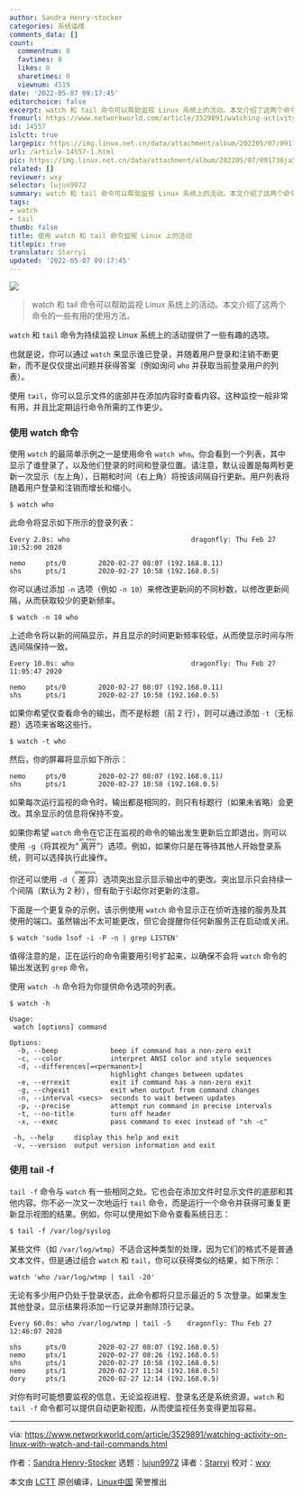 ```yaml
---
author: Sandra Henry-stocker
categories: 系统运维
comments_data: []
count:
  commentnum: 0
  favtimes: 0
  likes: 0
  sharetimes: 0
  viewnum: 4519
date: '2022-05-07 09:17:45'
editorchoice: false
excerpt: watch 和 tail 命令可以帮助监视 Linux 系统上的活动。本文介绍了这两个命令的一些有用的使用方法。
fromurl: https://www.networkworld.com/article/3529891/watching-activity-on-linux-with-watch-and-tail-commands.html
id: 14557
islctt: true
largepic: https://img.linux.net.cn/data/attachment/album/202205/07/091736ja5yt2yottef0kl4.jpg
url: /article-14557-1.html
pic: https://img.linux.net.cn/data/attachment/album/202205/07/091736ja5yt2yottef0kl4.jpg.thumb.jpg
related: []
reviewer: wxy
selector: lujun9972
summary: watch 和 tail 命令可以帮助监视 Linux 系统上的活动。本文介绍了这两个命令的一些有用的使用方法。
tags:
- watch
- tail
thumb: false
title: 使用 watch 和 tail 命令监视 Linux 上的活动
titlepic: true
translator: Starryi
updated: '2022-05-07 09:17:45'
---
```


![](/data/attachment/album/202205/07/091736ja5yt2yottef0kl4.jpg)



> 
> watch 和 tail 命令可以帮助监视 Linux 系统上的活动。本文介绍了这两个命令的一些有用的使用方法。
> 
> 
> 


`watch` 和 `tail` 命令为持续监视 Linux 系统上的活动提供了一些有趣的选项。


也就是说，你可以通过 `watch` 来显示谁已登录，并随着用户登录和注销不断更新，而不是仅仅提出问题并获得答案（例如询问 `who` 并获取当前登录用户的列表）。


使用 `tail`，你可以显示文件的底部并在添加内容时查看内容。这种监控一般非常有用，并且比定期运行命令所需的工作更少。


### 使用 watch 命令


使用 `watch` 的最简单示例之一是使用命令 `watch who`。你会看到一个列表，其中显示了谁登录了，以及他们登录的时间和登录位置。请注意，默认设置是每两秒更新一次显示（左上角），日期和时间（右上角）将按该间隔自行更新。用户列表将随着用户登录和注销而增长和缩小。



```
$ watch who

```

此命令将显示如下所示的登录列表：



```
Every 2.0s: who                              dragonfly: Thu Feb 27 10:52:00 2020

nemo     pts/0        2020-02-27 08:07 (192.168.0.11)
shs      pts/1        2020-02-27 10:58 (192.168.0.5)

```

你可以通过添加 `-n` 选项（例如 `-n 10`）来修改更新间的不同秒数，以修改更新间隔，从而获取较少的更新频率。



```
$ watch -n 10 who

```

上述命令将以新的间隔显示，并且显示的时间更新频率较低，从而使显示时间与所选间隔保持一致。



```
Every 10.0s: who                             dragonfly: Thu Feb 27 11:05:47 2020

nemo     pts/0        2020-02-27 08:07 (192.168.0.11)
shs      pts/1        2020-02-27 10:58 (192.168.0.5)

```

如果你希望仅查看命令的输出，而不是标题（前 2 行），则可以通过添加 `-t`（无标题）选项来省略这些行。



```
$ watch -t who

```

然后，你的屏幕将显示如下所示：



```
nemo     pts/0        2020-02-27 08:07 (192.168.0.11)
shs      pts/1        2020-02-27 10:58 (192.168.0.5)

```

如果每次运行监视的命令时，输出都是相同的，则只有标题行（如果未省略）会更改。其余显示的信息将保持不变。


如果你希望 `watch` 命令在它正在监视的命令的输出发生更新后立即退出，则可以使用 `-g`（将其视为“<ruby> 离开 <rt>  go away </rt></ruby>”）选项。例如，如果你只是在等待其他人开始登录系统，则可以选择执行此操作。


你还可以使用 `-d`（<ruby> 差异 <rt>  differences </rt></ruby>）选项突出显示显示输出中的更改。突出显示只会持续一个间隔（默认为 2 秒），但有助于引起你对更新的注意。


下面是一个更复杂的示例，该示例使用 `watch` 命令显示正在侦听连接的服务及其使用的端口。虽然输出不太可能更改，但它会提醒你任何新服务正在启动或关闭。



```
$ watch 'sudo lsof -i -P -n | grep LISTEN'

```

值得注意的是，正在运行的命令需要用引号扩起来，以确保不会将 `watch` 命令的输出发送到 `grep` 命令。


使用 `watch -h` 命令将为你提供命令选项的列表。



```
$ watch -h

Usage:
 watch [options] command

Options:
  -b, --beep             beep if command has a non-zero exit
  -c, --color            interpret ANSI color and style sequences
  -d, --differences[=<permanent>]
                         highlight changes between updates
  -e, --errexit          exit if command has a non-zero exit
  -g, --chgexit          exit when output from command changes
  -n, --interval <secs>  seconds to wait between updates
  -p, --precise          attempt run command in precise intervals
  -t, --no-title         turn off header
  -x, --exec             pass command to exec instead of "sh -c"

 -h, --help     display this help and exit
 -v, --version  output version information and exit

```

### 使用 tail -f


`tail -f` 命令与 `watch` 有一些相同之处。它也会在添加文件时显示文件的底部和其他内容。你不必一次又一次地运行 `tail` 命令，而是运行一个命令并获得可重复更新显示视图的结果。例如，你可以使用如下命令查看系统日志：



```
$ tail -f /var/log/syslog

```

某些文件（如 `/var/log/wtmp`）不适合这种类型的处理，因为它们的格式不是普通文本文件，但是通过组合 `watch` 和 `tail`，你可以获得类似的结果，如下所示：



```
watch 'who /var/log/wtmp | tail -20'

```

无论有多少用户仍处于登录状态，此命令都将只显示最近的 5 次登录。如果发生其他登录，显示结果将添加一行记录并删除顶行记录。



```
Every 60.0s: who /var/log/wtmp | tail -5    dragonfly: Thu Feb 27 12:46:07 2020

shs      pts/0        2020-02-27 08:07 (192.168.0.5)
nemo     pts/1        2020-02-27 08:26 (192.168.0.5)
shs      pts/1        2020-02-27 10:58 (192.168.0.5)
nemo     pts/1        2020-02-27 11:34 (192.168.0.5)
dory     pts/1        2020-02-27 12:14 (192.168.0.5)

```

对你有时可能想要监视的信息，无论监视进程、登录名还是系统资源，`watch` 和 `tail -f` 命令都可以提供自动更新视图，从而使监视任务变得更加容易。




---


via: <https://www.networkworld.com/article/3529891/watching-activity-on-linux-with-watch-and-tail-commands.html>


作者：[Sandra Henry-Stocker](https://www.networkworld.com/author/Sandra-Henry_Stocker/) 选题：[lujun9972](https://github.com/lujun9972) 译者：[Starryi](https://github.com/Starryi) 校对：[wxy](https://github.com/wxy)


本文由 [LCTT](https://github.com/LCTT/TranslateProject) 原创编译，[Linux中国](https://linux.cn/) 荣誉推出